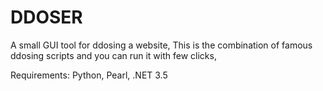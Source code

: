 # DDOSER
A small GUI tool for ddosing a website,
This is the combination of famous ddosing scripts and you can run it with few clicks,

Requirements:
Python, Pearl, .NET 3.5


